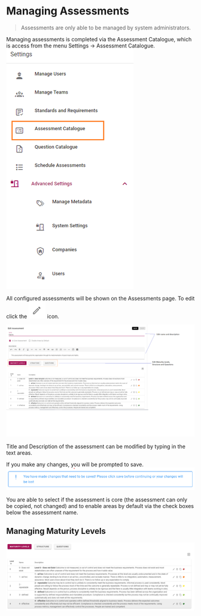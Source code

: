 # Managing Assessments

>Assessments are only able to be managed by system administrators.

Managing assessments is completed via the Assessment Catalogue, which is access from the menu Settings -> Assessment Catalogue.
![Image](../assets/screenshots/jobs/settingsMenu.png)

All configured assessments will be shown on the Assessments page. To edit click the ![Image](../assets/screenshots/jobs/editIcon.png) icon.

![Image](../assets/screenshots/jobs/editAssessment.png)

Title and Description of the assessment can be modified by typing in the text areas.

If you make any changes, you will be prompted to save.
![Image](../assets/screenshots/jobs/changes-prompt.png)

You are able to select if the assessment is core (the assessment can only be copied, not changed) and to enable areas by default via the check boxes below the assessment name.

## Managing Maturity Levels
![Image](../assets/screenshots/jobs/manageMaturityLevel.png)
